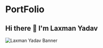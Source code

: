 <h1>PortFolio</h1>

## Hi there 👋 I'm Laxman Yadav

![Laxman Yadav Banner](https://res.cloudinary.com/dldqazzuq/image/upload/v1739209072/Screenshot_2025-02-10_230549_rh7lkz.png)
